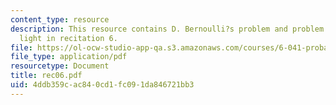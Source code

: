 ```yaml
---
content_type: resource
description: This resource contains D. Bernoulli?s problem and problem on traffic
  light in recitation 6.
file: https://ol-ocw-studio-app-qa.s3.amazonaws.com/courses/6-041-probabilistic-systems-analysis-and-applied-probability-spring-2006/4ddb359cac840cd1fc091da846721bb3_rec06.pdf
file_type: application/pdf
resourcetype: Document
title: rec06.pdf
uid: 4ddb359c-ac84-0cd1-fc09-1da846721bb3
---
```


